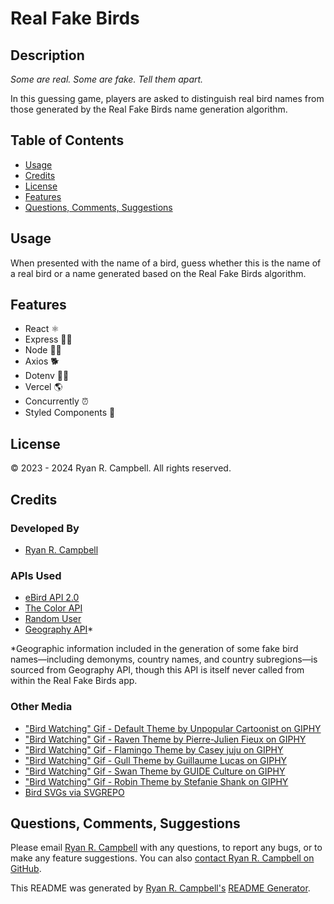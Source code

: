 # Real Fake Birds

## Description
*Some are real. Some are fake. Tell them apart.*

In this guessing game, players are asked to distinguish real bird names from those generated by the Real Fake Birds name generation algorithm.

## Table of Contents
- [Usage](#usage)
- [Credits](#credits)
- [License](#license)
- [Features](#features)
- [Questions, Comments, Suggestions](#questions-comments-suggestions)


## Usage
When presented with the name of a bird, guess whether this is the name of a real bird or a name generated based on the Real Fake Birds algorithm.

 ## Features
 - React ⚛️
 - Express 🏃‍♂️
 - Node 👨‍💻
 - Axios 🐕
 - Dotenv 🕵️‍♂️
 - Vercel 🌎
 - Concurrently ⏰
 - Styled Components 💅

## License
© 2023 - 2024 Ryan R. Campbell. All rights reserved.

## Credits
### Developed By
- [Ryan R. Campbell](https://www.github.com/rrcampbell-exe/)

### APIs Used
- [eBird API 2.0](https://documenter.getpostman.com/view/664302/S1ENwy59)
- [The Color API](https://www.thecolorapi.com)
- [Random User](https://www.randomuser.me)
- [Geography API](https://apilayer.com/marketplace/geo-api)*

*Geographic information included in the generation of some fake bird names—including demonyms, country names, and country subregions—is sourced from Geography API, though this API is itself never called from within the Real Fake Birds app.

### Other Media
- ["Bird Watching" Gif - Default Theme by Unpopular Cartoonist on GIPHY](https://giphy.com/unpopularcartoonist)
- ["Bird Watching" Gif - Raven Theme by Pierre-Julien Fieux on GIPHY](https://giphy.com/pierrejulienfieux)
- ["Bird Watching" Gif - Flamingo Theme by Casey juju on GIPHY](https://giphy.com/caseyjuju)
- ["Bird Watching" Gif - Gull Theme by Guillaume Lucas on GIPHY](https://giphy.com/guim4uve)
- ["Bird Watching" Gif - Swan Theme by GUIDE Culture on GIPHY](https://giphy.com/guideculture)
- ["Bird Watching" Gif - Robin Theme by Stefanie Shank on GIPHY](https://giphy.com/stefanieshank)
- [Bird SVGs via SVGREPO](https://www.svgrepo.com/)

## Questions, Comments, Suggestions
Please email [Ryan R. Campbell](mailto:campbell.ryan.r@gmail.com) with any questions, to report any bugs, or to make any feature suggestions. You can also [contact Ryan R. Campbell on GitHub](https://www.github.com/rrcampbell-exe/).

This README was generated by [Ryan R. Campbell's](https://www.github.com/rrcampbell-exe/) [README Generator](https://github.com/rrcampbell-exe/readme-generator).